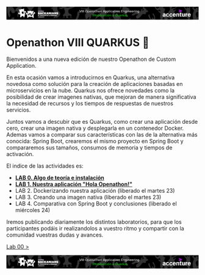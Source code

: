 <p align="center">
    <img src="resources/header_viii.png">
</p>

# Openathon VIII QUARKUS 🚀

Bienvenidos a una nueva edición de nuestro Openathon de Custom Application. 

En esta ocasión vamos a introducirnos en Quarkus, una alternativa novedosa como solución para la creación de aplicaciones basadas en microservicios en la nube. Quarkus nos ofrece novedades como la posibilidad de crear imagenes nativas, que mejoran de manera significativa la necesidad de recursos y los tiempos de respuestas de nuestros servicios.

Juntos vamos a descubir que es Quarkus, como crear una aplicación desde cero, crear una imagen nativa y desplegarla en un contenedor Docker. Ademas vamos a comparar sus características con las de la alternativa más conocida: Spring Boot, crearemos el mismo proyecto en Spring Boot y compararemos sus tamaños, consumos de memoria y tiempos de activación.

El indice de las actividades es:

* [**LAB 0. Algo de teoría e instalación**](./lab-00/README.md)
* [**LAB 1. Nuestra aplicación "Hola Openathon!"**](./lab-01/README.md)
* LAB 2. Dockerizando nuestra aplicación (liberado el martes 23)
* LAB 3. Creando una imagen nativa (liberado el martes 23)
* LAB 4. Comparativa con Spring Boot y conclusiones (liberado el miércoles 24)

Iremos publicando diariamente los distintos laboratorios, para que los participantes podáis ir realizandolos a vuestro ritmo y compartir con la comunidad vuestras dudas y avances.


[Lab 00 >](./lab-00/README.md)

<p align="center">
    <img src="resources/header_viii.png">
</p>
